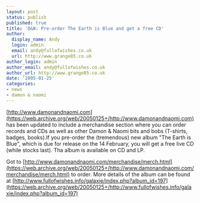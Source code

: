 ```yaml
---
layout: post
status: publish
published: true
title: 'D&N: Pre-order The Earth is Blue and get a free CD'
author:
  display_name: Andy
  login: admin
  email: andy@fullofwishes.co.uk
  url: http://www.grange85.co.uk
author_login: admin
author_email: andy@fullofwishes.co.uk
author_url: http://www.grange85.co.uk
date: '2005-01-25'
categories:
- news
- damon & naomi
---
```

[http://www.damonandnaomi.com](https://web.archive.org/web/20050125+/http://www.damonandnaomi.com) has been updated to include a merchandise section where you can order records and CDs as well as other Damon & Naomi bits and bobs (T-shirts, badges, books).If you pre-order the (tremendous) new album "The Earth is Blue", which is due for release on the 14 February, you will get a free live CD (while stocks last). Tha album is available on CD and LP.

Got to [http://www.damonandnaomi.com/merchandise/merch.html](https://web.archive.org/web/20050125+/http://www.damonandnaomi.com/merchandise/merch.html) to order. More details of the album can be found at [http://www.fullofwishes.info/galaxie/index.php?album_id=197](https://web.archive.org/web/20050125+/http://www.fullofwishes.info/galaxie/index.php?album_id=197)
